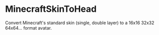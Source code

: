 # MinecraftSkinToHead



Convert Minecraft's standard skin (single, double layer) to a 16x16 32x32 64x64... format avatar.
